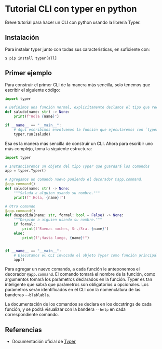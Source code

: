 # Tutorial CLI con typer en python
Breve tutorial para hacer un CLI con python usando la libreria Typer.

## Instalación
Para instalar typer junto con todas sus caracteristicas, en suficiente con:

```console
$ pip install typer[all]
```

## Primer ejemplo
Para construir el primer CLI de la manera más sencilla, solo tenemos que escribir el siguiente código:

```python
import typer

# Definimos una función normal, explicitamente declamos el tipo que recibirá.
def saludo(name: str) -> None:
    print(f"Hola {name}")

if __name__ == "__main__":
    # Aquí escribimos envolvemos la función que ejecutaremos con `typer.run()`
    typer.run(saludo)
```

Esa es la manera más sencilla de construir un CLI. Ahora para escribir uno más complejo, toma la siguiente estructura:

```python
import typer

# Instanciaremos un objeto del tipo Typer que guardará los comandos
app = typer.Typer()

# Agregamos un comando nuevo poniendo el decorador @app.command.
@app.command()
def saludo(name: str) -> None:
    """Saluda a alguien usando su nombre."""
    print(f"¡Hola, {name}!")

# Otro comando
@app.command()
def despedida(name: str, formal: bool = False) -> None:
    """Despide a alguien usando su nombre."""
    if formal:
        print(f"Buenas noches, Sr./Sra. {name}")
    else:
        print(f"¡Hasta luego, {name}!")


if __name__ == "__main__":
    # Ejecutamos el CLI invocado el objeto Typer como función principal
    app()
```

Para agregar un nuevo comando, a cada función le anteponemos el decorador `@app.command`. El comando tomará el nombre de la función,  como argumentos tomará los parámetros declarados en la función. Typer es tan inteligente que sabrá que parámetros son obligatorios u opcionales. Los parámetros serán identificados en el CLI con la nomenclatura de las banderas `--blablabla`.

La documentación de los comandos se declara en los docstrings de cada función, y se podrá visualizar con la bandera `--help` en cada correspondiente comando.

## Referencias
* Documentación oficial de [Typer](https://typer.tiangolo.com/)